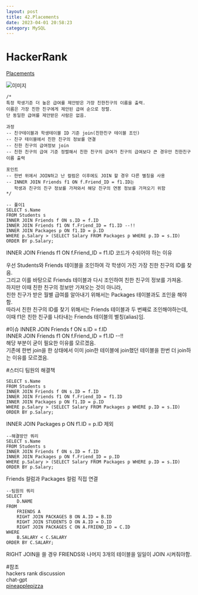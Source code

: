 ```yaml
---
layout: post
title: 42.Placements
date: 2023-04-01 20:58:23 
category: MySQL
---
```


# HackerRank 
 [Placements](https://www.hackerrank.com/challenges/placements/problem)  
 
![이미지](https://s3.amazonaws.com/hr-challenge-images/12895/1443820186-2a9b4939a8-1.png)  

```MySQL
/*
특정 학생기준 더 높은 급여를 제안받은 가장 친한친구의 이름을 출력.
이름은 가장 친한 친구에게 제안된 급여 순으로 정렬.
단 동일한 급여를 제안받은 사람은 없음. 

과정 
-- 친구테이블과 학생테이블 ID 기준 join(친한친구 테이블 조인) 
-- 친구 테이블에서 친한 친구의 정보를 연결   
-- 친한 친구의 급여정보 join
-- 친한 친구의 급여 기준 정렬해서 친한 친구의 급여가 친구의 급여보다 큰 경우만 친한친구 이름 출력 

포인트 
-- 한번 위에서 JOIN하고 난 컬럼은 이후에도 JOIN 할 경우 다른 별칭을 사용 
-- INNER JOIN Friends f1 ON f.Friend_ID = f1.ID는 
   학생과 친구의 친구 정보를 가져와서 해당 친구의 연봉 정보를 가져오기 위함
*/

-- 풀이1
SELECT s.Name
FROM Students s
INNER JOIN Friends f ON s.ID = f.ID
INNER JOIN Friends f1 ON f.Friend_ID = f1.ID --!!
INNER JOIN Packages p ON f1.ID = p.ID
WHERE p.Salary > (SELECT Salary FROM Packages p WHERE p.ID = s.ID)
ORDER BY p.Salary;
``` 

INNER JOIN Friends f1 ON f.Friend_ID = f1.ID 코드가 수되어야 하는 이유  

우선 Students와 Friends 테이블을 조인하여 각 학생이 가진 가장 친한 친구의 ID를 찾음.  
그리고 이를 바탕으로 Friends 테이블과 다시 조인하여 친한 친구의 정보를 가져옴.  
하지만 이때 친한 친구의 정보만 가져오는 것이 아니라,  
친한 친구가 받은 월별 급여를 알아내기 위해서는 Packages 테이블과도 조인을 해야함.  
따라서 친한 친구의 ID를 찾기 위해서는 Friends 테이블과 두 번째로 조인해야하는데,  
이때 f1은 친한 친구를 나타내는 Friends 테이블의 별칭(alias)임.  

#이슈
INNER JOIN Friends f ON s.ID = f.ID  
INNER JOIN Friends f1 ON f.Friend_ID = f1.ID --!!  
해당 부분이 굳이 필요한 이유를 모르겠음.  
기존에 한번 join을 한 상태에서 이미 join한 테이블에 join했던 테이블을 한번 더 join하는 이유를 모르겠음.  

#스터디 팀원의 해결책  
```MySQL
SELECT s.Name
FROM Students s
INNER JOIN Friends f ON s.ID = f.ID
INNER JOIN Friends f1 ON f.Friend_ID = f1.ID 
INNER JOIN Packages p ON f1.ID = p.ID
WHERE p.Salary > (SELECT Salary FROM Packages p WHERE p.ID = s.ID)
ORDER BY p.Salary;
``` 
INNER JOIN Packages p ON f1.ID = p.ID 제외  
```
--해결방안 쿼리  
SELECT s.Name
FROM Students s
INNER JOIN Friends f ON s.ID = f.ID
INNER JOIN Packages p ON f.Friend_ID = p.ID
WHERE p.Salary > (SELECT Salary FROM Packages p WHERE p.ID = s.ID)
ORDER BY p.Salary;
```  
Friends 컬럼과 Packages 컬럼 직접 연결  
``` 
--팀원의 쿼리
SELECT
    D.NAME
FROM
    FRIENDS A
    RIGHT JOIN PACKAGES B ON A.ID = B.ID
    RIGHT JOIN STUDENTS D ON A.ID = D.ID
    RIGHT JOIN PACKAGES C ON A.FRIEND_ID = C.ID
WHERE 
    B.SALARY < C.SALARY
ORDER BY C.SALARY;
``` 
RIGHT JOIN을 쓸 경우 FRIENDS와 나머지 3개의 테이블을 일일이 JOIN 시켜줘야함.

#참조  
hackers rank discussion    
chat-gpt  
[pineapplepizza](https://velog.io/@pineapplepizza/%ED%95%B4%EC%BB%A4%EB%9E%AD%ED%81%AC-SQL-%EB%AC%B8%EC%A0%9C%ED%92%80%EC%9D%B4-5%EC%A3%BC%EC%B0%A8)   


